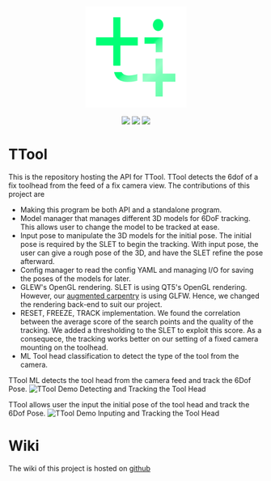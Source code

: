 <p align="center">
    <img src="./img/logo_linux_green.png" width="200">
</p>
<p align="center">
    <img src="https://github.com/ibois-epfl/TTool/actions/workflows/docker-cmake-build.yml/badge.svg">
    <img src="https://img.shields.io/badge/os-Ubuntu22.04-blueviolet">
    <img src="https://img.shields.io/badge/license-GPL--v3-brightgreen">
</p>

# TTool
This is the repository hosting the API for TTool. TTool detects the 6dof of a fix toolhead from the feed of a fix camera view.
The contributions of this project are
- Making this program be both API and a standalone program.
- Model manager that manages different 3D models for 6DoF tracking. This allows user to change the model to be tracked at ease.
- Input pose to manipulate the 3D models for the initial pose. The initial pose is required by the SLET to begin the tracking. With input pose, the user can give a rough pose of the 3D, and have the SLET refine the pose afterward.
- Config manager to read the config YAML and managing I/O for saving the poses of the models for later.
- GLEW's OpenGL rendering. SLET is using QT5's OpenGL rendering. However, our [augmented carpentry](https://github.com/ibois-epfl/augmented-carpentry) is using GLFW. Hence, we changed the rendering back-end to suit our project.
- RESET, FREEZE, TRACK implementation. We found the correlation between the average score of the search points and the quality of the tracking. We added a thresholding to the SLET to exploit this score. As a consequece, the tracking works better on our setting of a fixed camera mounting on the toolhead.
- ML Tool head classification to detect the type of the tool from the camera.

TTool ML detects the tool head from the camera feed and track the 6Dof Pose.
![TTool Demo Detecting and Tracking the Tool Head](dev_log/main_readme/detect_track.gif)

TTool allows user the input the initial pose of the tool head and track the 6Dof Pose.
![TTool Demo Inputing and Tracking the Tool Head](dev_log/main_readme/input_track.gif)
# Wiki
The wiki of this project is hosted on [github](https://github.com/ibois-epfl/TTool/wiki)